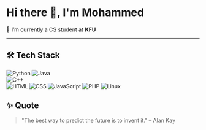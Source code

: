 # Hi there 👋, I'm Mohammed

🌱 I’m currently a CS student at **KFU**  

---

## 🛠️ Tech Stack
![Python](https://img.shields.io/badge/-Python-3776AB?logo=python&logoColor=white)
![Java](https://img.shields.io/badge/-Java-007396?logo=java&logoColor=white)  
![C++](https://img.shields.io/badge/-C++-00599C?logo=cplusplus&logoColor=white)  
![HTML](https://img.shields.io/badge/-HTML5-E34F26?logo=html5&logoColor=white)
![CSS](https://img.shields.io/badge/-CSS-1572B6?logo=css3&logoColor=white)
![JavaScript](https://img.shields.io/badge/-JavaScript-F7DF1E?logo=javascript&logoColor=black)
![PHP](https://img.shields.io/badge/-PHP-777BB4?logo=php&logoColor=white)
![Linux](https://img.shields.io/badge/-Linux-FCC624?logo=linux&logoColor=black)

## ✨ Quote
> "The best way to predict the future is to invent it." – Alan Kay
